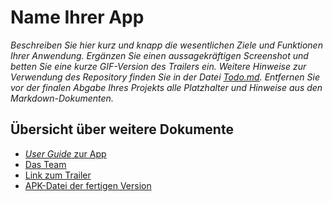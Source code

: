 # Name Ihrer App

_Beschreiben Sie hier kurz und knapp die wesentlichen Ziele und Funktionen Ihrer Anwendung. Ergänzen Sie einen aussagekräftigen Screenshot und betten Sie eine kurze GIF-Version des Trailers ein. Weitere Hinweise zur Verwendung des Repository finden Sie in der Datei [Todo.md](Todo.md). Entfernen Sie vor der finalen Abgabe Ihres Projekts alle Platzhalter und Hinweise aus den Markdown-Dokumenten._


## Übersicht über weitere Dokumente

- [_User Guide_ zur App](App.md)
- [Das Team](Team.md)
- [Link zum Trailer](https://ann.nl.tab.digital/s/e3WmJY9zMyEwG7w)
- [APK-Datei der fertigen Version](https://ann.nl.tab.digital/s/CMRPKND6scxrwdG)
